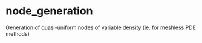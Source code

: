 # node_generation
Generation of quasi-uniform nodes of variable density (ie. for meshless PDE methods)
